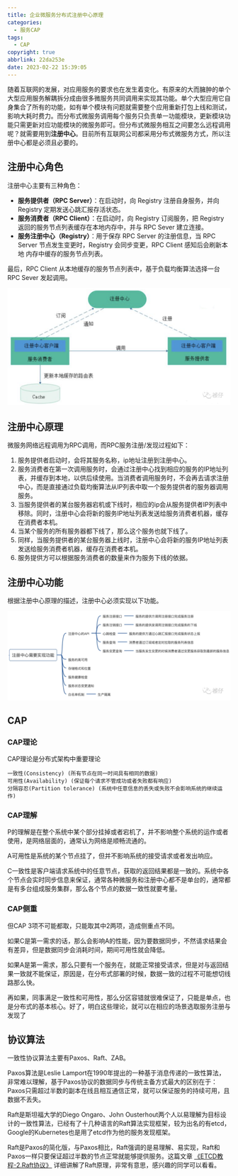 ```yaml
---
title: 企业微服务分布式注册中心原理
categories:
  - 服务CAP
tags:
  - CAP
copyright: true
abbrlink: 22da253e
date: 2023-02-22 15:39:05
---
```


随着互联网的发展，对应用服务的要求也在发生着变化。有原来的大而臃肿的单个大型应用服务解耦拆分成由很多微服务共同调用来实现其功能。单个大型应用它自身集合了所有的功能，如有单个模块有问题就需要整个应用重新打包上线和测试，影响大耗时费力。而分布式微服务调用每个服务只负责单一功能模块，更新模块功能只需更新对应功能模块的微服务即可。但分布式微服务相互之间要怎么远程调用呢？就需要用到**注册中心**。目前所有互联网公司都采用分布式微服务方式，所以注册中心都是必须且必要的。



<!--more-->



## 注册中心角色

注册中心主要有三种角色：

- **服务提供者（RPC Server）**：在启动时，向 Registry 注册自身服务，并向 Registry 定期发送心跳汇报存活状态。
- **服务消费者（RPC Client）**：在启动时，向 Registry 订阅服务，把 Registry 返回的服务节点列表缓存在本地内存中，并与 RPC Sever 建立连接。
- **服务注册中心（Registry）**：用于保存 RPC Server 的注册信息，当 RPC Server 节点发生变更时，Registry 会同步变更，RPC Client 感知后会刷新本地 内存中缓存的服务节点列表。

最后，RPC Client 从本地缓存的服务节点列表中，基于负载均衡算法选择一台 RPC Sever 发起调用。


![](企业分布式服务注册中心原理/2.png)



## 注册中心原理

微服务网络远程调用为RPC调用，而RPC服务注册/发现过程如下：

1. 服务提供者启动时，会将其服务名称，ip地址注册到注册中心。
2. 服务消费者在第一次调用服务时，会通过注册中心找到相应的服务的IP地址列表，并缓存到本地，以供后续使用。当消费者调用服务时，不会再去请求注册中心，而是直接通过负载均衡算法从IP列表中取一个服务提供者的服务器调用服务。
3. 当服务提供者的某台服务器宕机或下线时，相应的ip会从服务提供者IP列表中移除。同时，注册中心会将新的服务IP地址列表发送给服务消费者机器，缓存在消费者本机。
4. 当某个服务的所有服务器都下线了，那么这个服务也就下线了。
5. 同样，当服务提供者的某台服务器上线时，注册中心会将新的服务IP地址列表发送给服务消费者机器，缓存在消费者本机。
6. 服务提供方可以根据服务消费者的数量来作为服务下线的依据。



## 注册中心功能

根据注册中心原理的描述，注册中心必须实现以下功能。

![](企业分布式服务注册中心原理/3.png)



## CAP

### CAP理论

CAP理论是分布式架构中重要理论

```
一致性(Consistency) (所有节点在同一时间具有相同的数据)
可用性(Availability) (保证每个请求不管成功或者失败都有响应)
分隔容忍(Partition tolerance) (系统中任意信息的丢失或失败不会影响系统的继续运作)
```

### CAP理解

P的理解是在整个系统中某个部分挂掉或者宕机了，并不影响整个系统的运作或者使用，是网络层面的，通常认为网络是顺畅流通的。

A可用性是系统的某个节点挂了，但并不影响系统的接受请求或者发出响应。

C一致性是客户端请求系统中的任意节点，获取的返回结果都是一致的。系统中各个节点会实时同步信息来保证，通常各种微服务和注册中心都不是单台的，通常都是有多台组成服务集群，那么各个节点的数据一致性就要考量。



### CAP侧重

但CAP 3项不可能都取，只能取其中2两项，造成侧重点不同。

如果C是第一需求的话，那么会影响A的性能，因为要数据同步，不然请求结果会有差异，但是数据同步会消耗时间，期间可用性就会降低。

如果A是第一需求，那么只要有一个服务在，就能正常接受请求，但是对与返回结果一致就不能保证，原因是，在分布式部署的时候，数据一致的过程不可能想切线路那么快。

再如果，同事满足一致性和可用性，那么分区容错就很难保证了，只能是单点，也是分布式的基本核心。好了，明白这些理论，就可以在相应的场景选取服务注册与发现了



## 协议算法

一致性协议算法主要有Paxos、Raft、ZAB。

Paxos算法是Leslie Lamport在1990年提出的一种基于消息传递的一致性算法，非常难以理解，基于Paxos协议的数据同步与传统主备方式最大的区别在于：Paxos只需超过半数的副本在线且相互通信正常，就可以保证服务的持续可用，且数据不丢失。

Raft是斯坦福大学的Diego Ongaro、John Ousterhout两个人以易理解为目标设计的一致性算法，已经有了十几种语言的Raft算法实现框架，较为出名的有etcd，Google的Kubernetes也是用了etcd作为他的服务发现框架。

Raft是Paxos的简化版，与Paxos相比，Raft强调的是易理解、易实现，Raft和Paxos一样只要保证超过半数的节点正常就能够提供服务。这篇文章 [《ETCD教程-2.Raft协议》](https://mp.weixin.qq.com/s?__biz=Mzg3OTU5NzQ1Mw==&mid=2247484080&idx=1&sn=24ccb6e7de6d7a274c75296799b57c32&chksm=cf034052f874c944a601a6eb50d524753d7adaf59c0f2326a47a3104302c2544a6901104668f&token=333114218&lang=zh_CN&scene=21#wechat_redirect) 详细讲解了Raft原理，非常有意思，感兴趣的同学可以看看。